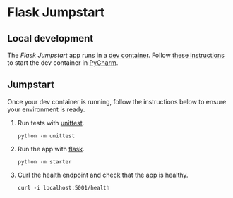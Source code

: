 # Flask Jumpstart

## Local development

The _Flask Jumpstart_ app runs in a [dev container](https://containers.dev/).
Follow [these instructions](https://www.jetbrains.com/help/pycharm/connect-to-devcontainer.html#start_container_from_product)
to start the dev container in [PyCharm](https://www.jetbrains.com/pycharm/).

## Jumpstart

Once your dev container is running, follow the instructions below to ensure your environment is ready.

1.  Run tests with [unittest](https://docs.python.org/3/library/unittest.html).
    ```shell
    python -m unittest
    ```

1.  Run the app with [flask](https://flask.palletsprojects.com).
    ```shell
    python -m starter
    ```

1.  Curl the health endpoint and check that the app is healthy.
    ```shell
    curl -i localhost:5001/health
    ```
